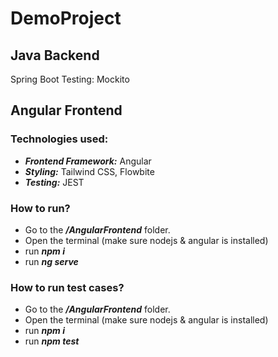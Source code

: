# DemoProject

## Java Backend
Spring Boot
Testing: Mockito

## Angular Frontend
### Technologies used:
- ***Frontend Framework:*** Angular
- ***Styling:*** Tailwind CSS, Flowbite
- ***Testing:*** JEST

### How to run?
- Go to the ***/AngularFrontend*** folder.
- Open the terminal (make sure nodejs & angular is installed)
- run ***npm i***
- run ***ng serve***
	
### How to run test cases?
- Go to the ***/AngularFrontend*** folder.
- Open the terminal (make sure nodejs & angular is installed)
- run ***npm i***
- run ***npm test***

